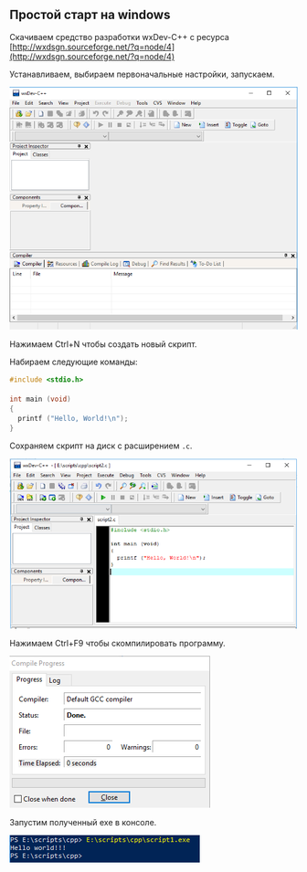 ## Простой старт на windows

Скачиваем средство разработки wxDev-C++ с ресурса [http://wxdsgn.sourceforge.net/?q=node/4](http://wxdsgn.sourceforge.net/?q=node/4)

Устанавливаем, выбираем первоначальные настройки, запускаем.

![](../images//c.start//new.PNG "c.start_1")

Нажимаем Ctrl+N чтобы создать новый скрипт.

Набираем следующие команды:

```c
#include <stdio.h>

int main (void)
{
  printf ("Hello, World!\n");
}
```

Сохраняем скрипт на диск с расширением `.c`.

![](../images//c.start//commands.PNG "c.start_2")

Нажимаем Ctrl+F9 чтобы скомпилировать программу.

![](../images//c.start//compile.PNG "c.start_3")

Запустим полученный exe в консоле.

![](../images//cpp.start//run.PNG "c.start_4")
